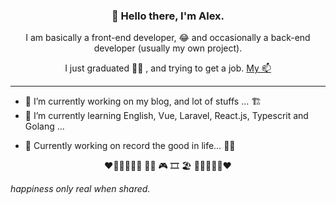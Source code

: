 <h3 align='center'>👋 Hello there, I'm Alex.</h3>

<p align='center'>I am basically a front-end developer, 😂 and occasionally a back-end developer (usually my own project).</p>

<p align='center'>I just graduated 👨‍🎓 , and trying to get a job. <a href='mailto=ishejinhong@163.com'>My 📫</a></p>

----

- 🔭 I’m currently working on my blog, and lot of stuffs … 🏗
- 🌱 I’m currently learning English, Vue,  Laravel, React.js, Typescrit and Golang ...

+ 📝 Currently working on record the good in life… 🧟‍♂️

<p align='center'>❤️🧡💛💚💙💜 👨‍💻 🎮 🎞 🏖 💜💙💚💛🧡❤️</p>

*happiness only real when shared.*

